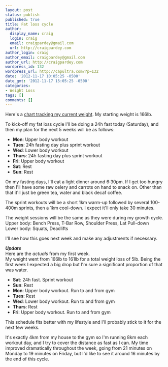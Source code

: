 ```yaml
---
layout: post
status: publish
published: true
title: Fat loss cycle
author:
  display_name: craig
  login: craig
  email: craigpardey@gmail.com
  url: http://craigpardey.com
author_login: craig
author_email: craigpardey@gmail.com
author_url: http://craigpardey.com
wordpress_id: 132
wordpress_url: http://capultra.com/?p=132
date: '2012-11-17 10:05:25 -0500'
date_gmt: '2012-11-17 15:05:25 -0500'
categories:
- Weight Loss
tags: []
comments: []
---
```


Here's a [chart tracking my current weight](http://capultra.com/body-weight/).
My starting weight is 166lb.

To kick-off my fat loss cycle I'll be doing a 24h fast today (Saturday), and
then my plan for the next 5 weeks will be as follows:

  * **Mon**: Upper body workout
  * **Tues**: 24h fasting day plus sprint workout
  * **Wed**: Lower body workout
  * **Thurs**: 24h fasting day plus sprint workout
  * **Fri**: Upper body workout
  * **Sat**: Rest
  * **Sun**: Rest
  

On my fasting days, I'll eat a light dinner around 6:30pm. If I get too hungry
then I'll have some raw celery and carrots on hand to snack on. Other than
that it'll just be green tea, water and black decaf coffee.

The sprint workouts will be a short 1km warm-up followed by several 100-400m
sprints, then a 1km cool-down. I expect it'll only take 30 minutes.

The weight sessions will be the same as they were during my growth cycle.  
Upper body: Bench Press, T-Bar Row, Shoulder Press, Lat Pull-down  
Lower body: Squats, Deadlifts

I'll see how this goes next week and make any adjustments if necessary.

**_Update_**  
Here are the _actuals_ from my first week.  
My weight went from 166lb to 161lb for a total weight loss of 5lb. Being the
first week I expected a big drop but I'm sure a significant proportion of that
was water.

  * **Sat**: 24h fast. Sprint workout
  * **Sun**: Rest
  * **Mon**: Upper body workout. Run to and from gym
  * **Tues**: Rest
  * **Wed**: Lower body workout. Run to and from gym
  * **Thurs**: Rest
  * **Fri**: Upper body workout. Run to and from gym
  

This schedule fits better with my lifestyle and I'll probably stick to it for
the next few weeks.

It's exactly 4km from my house to the gym so I'm running 8km each workout day,
and I try to cover the distance as fast as I can. My time improved
dramatically throughout the week, going from 21 minutes on Monday to 19
minutes on Friday, but I'd like to see it around 16 minutes by the end of this
cycle.


